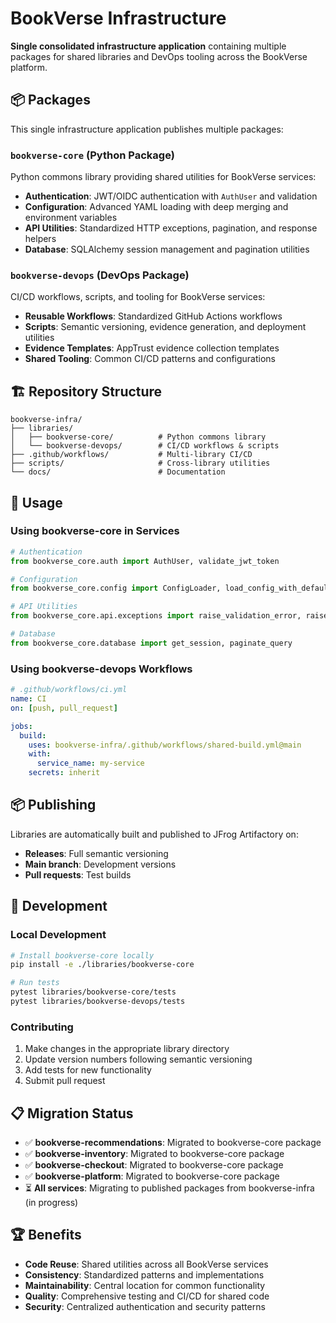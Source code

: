 # BookVerse Infrastructure

**Single consolidated infrastructure application** containing multiple packages for shared libraries and DevOps tooling across the BookVerse platform.

## 📦 Packages

This single infrastructure application publishes multiple packages:

### `bookverse-core` (Python Package)

Python commons library providing shared utilities for BookVerse services:
- **Authentication**: JWT/OIDC authentication with `AuthUser` and validation
- **Configuration**: Advanced YAML loading with deep merging and environment variables
- **API Utilities**: Standardized HTTP exceptions, pagination, and response helpers
- **Database**: SQLAlchemy session management and pagination utilities

### `bookverse-devops` (DevOps Package)

CI/CD workflows, scripts, and tooling for BookVerse services:
- **Reusable Workflows**: Standardized GitHub Actions workflows
- **Scripts**: Semantic versioning, evidence generation, and deployment utilities
- **Evidence Templates**: AppTrust evidence collection templates
- **Shared Tooling**: Common CI/CD patterns and configurations

## 🏗️ Repository Structure

```
bookverse-infra/
├── libraries/
│   ├── bookverse-core/          # Python commons library
│   └── bookverse-devops/        # CI/CD workflows & scripts
├── .github/workflows/           # Multi-library CI/CD
├── scripts/                     # Cross-library utilities
└── docs/                        # Documentation
```

## 🚀 Usage

### Using bookverse-core in Services

```python
# Authentication
from bookverse_core.auth import AuthUser, validate_jwt_token

# Configuration
from bookverse_core.config import ConfigLoader, load_config_with_defaults

# API Utilities
from bookverse_core.api.exceptions import raise_validation_error, raise_not_found_error

# Database
from bookverse_core.database import get_session, paginate_query
```

### Using bookverse-devops Workflows

```yaml
# .github/workflows/ci.yml
name: CI
on: [push, pull_request]

jobs:
  build:
    uses: bookverse-infra/.github/workflows/shared-build.yml@main
    with:
      service_name: my-service
    secrets: inherit
```

## 📦 Publishing

Libraries are automatically built and published to JFrog Artifactory on:
- **Releases**: Full semantic versioning
- **Main branch**: Development versions
- **Pull requests**: Test builds

## 🔧 Development

### Local Development
```bash
# Install bookverse-core locally
pip install -e ./libraries/bookverse-core

# Run tests
pytest libraries/bookverse-core/tests
pytest libraries/bookverse-devops/tests
```

### Contributing
1. Make changes in the appropriate library directory
2. Update version numbers following semantic versioning
3. Add tests for new functionality
4. Submit pull request

## 📋 Migration Status

- ✅ **bookverse-recommendations**: Migrated to bookverse-core package
- ✅ **bookverse-inventory**: Migrated to bookverse-core package  
- ✅ **bookverse-checkout**: Migrated to bookverse-core package
- ✅ **bookverse-platform**: Migrated to bookverse-core package
- ⏳ **All services**: Migrating to published packages from bookverse-infra (in progress)

## 🏆 Benefits

- **Code Reuse**: Shared utilities across all BookVerse services
- **Consistency**: Standardized patterns and implementations
- **Maintainability**: Central location for common functionality
- **Quality**: Comprehensive testing and CI/CD for shared code
- **Security**: Centralized authentication and security patterns
